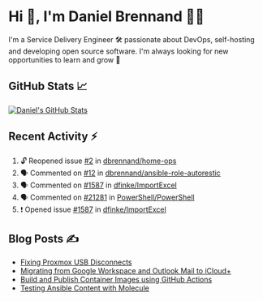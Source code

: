 # Hi 👋, I'm Daniel Brennand 👨‍💻

I'm a Service Delivery Engineer 🛠 passionate about DevOps, self-hosting and developing open source software. I'm always looking for new opportunities to learn and grow 🌱

## GitHub Stats 📈

[![Daniel's GitHub Stats](https://github-readme-stats.vercel.app/api?username=dbrennand&show_icons=true&count_private=true&hide_border=true&theme=dark)](https://github.com/anuraghazra/github-readme-stats)

## Recent Activity ⚡

<!--START_SECTION:activity-->
1. 🔓 Reopened issue [#2](https://github.com/dbrennand/home-ops/issues/2) in [dbrennand/home-ops](https://github.com/dbrennand/home-ops)
2. 🗣 Commented on [#12](https://github.com/dbrennand/ansible-role-autorestic/issues/12#issuecomment-2068057721) in [dbrennand/ansible-role-autorestic](https://github.com/dbrennand/ansible-role-autorestic)
3. 🗣 Commented on [#1587](https://github.com/dfinke/ImportExcel/issues/1587#issuecomment-2060642256) in [dfinke/ImportExcel](https://github.com/dfinke/ImportExcel)
4. 🗣 Commented on [#21281](https://github.com/PowerShell/PowerShell/issues/21281#issuecomment-2056442782) in [PowerShell/PowerShell](https://github.com/PowerShell/PowerShell)
5. ❗ Opened issue [#1587](https://github.com/dfinke/ImportExcel/issues/1587) in [dfinke/ImportExcel](https://github.com/dfinke/ImportExcel)
<!--END_SECTION:activity-->

## Blog Posts ✍

<!-- BLOG-POST-LIST:START -->
- [Fixing Proxmox USB Disconnects](https://danielbrennand.com/blog/proxmox-fix-usb-disconnect/)
- [Migrating from Google Workspace and Outlook Mail to iCloud+](https://danielbrennand.com/blog/google-outlook-to-icloud+/)
- [Build and Publish Container Images using GitHub Actions](https://danielbrennand.com/blog/build-and-publish-container-image-gha/)
- [Testing Ansible Content with Molecule](https://danielbrennand.com/blog/testing-ansible-content/)
<!-- BLOG-POST-LIST:END -->
